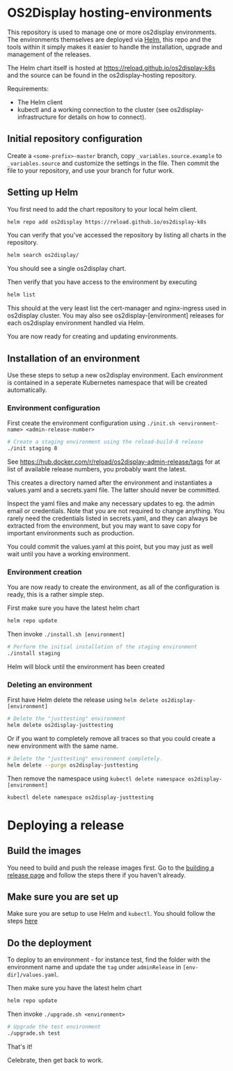 # OS2Display hosting-environments
This repository is used to manage one or more os2display environments.
The environments themselves are deployed via [Helm](https://helm.sh/), this repo and the tools within it simply makes it easier to handle the installation, upgrade and management of the releases.

The Helm chart itself is hosted at https://reload.github.io/os2display-k8s and the source can be found in the os2display-hosting repository.

Requirements:
* The Helm client
* kubectl and a working connection to the cluster (see os2display-infrastructure for details on how to connect).

## Initial repository configuration
Create a `<some-prefix>-master` branch, copy `_variables.source.example` to `_variables.source` and customize the settings in the file. Then commit the file to your repository, and use your branch for futur work.

## Setting up Helm
You first need to add the chart repository to your local helm client.

```bash
helm repo add os2display https://reload.github.io/os2display-k8s
```

You can verify that you've accessed the repository by listing all charts in the repository.

```bash
helm search os2display/
```

You should see a single os2display chart.

Then verify that you have access to the environment by executing

```bash
helm list
```

This should at the very least list the cert-manager and nginx-ingress used in os2display cluster. You may also see os2display-[environment] releases for each os2display environment handled via Helm.

You are now ready for creating and updating environments.

## Installation of an environment
Use these steps to setup a new os2display environment. Each environment is contained in a seperate Kubernetes namespace that will be created automatically.

### Environment configuration
First create the environment configuration using `./init.sh <environment-name> <admin-release-number>`
```bash
# Create a staging environment using the reload-build-8 release
./init staging 8
```

See https://hub.docker.com/r/reload/os2display-admin-release/tags for at list of available release numbers, you probably want the latest.

This creates a directory named after the environment and instantiates a values.yaml and a secrets.yaml file. The latter should never be committed. 

Inspect the yaml files and make any necessary updates to eg. the admin email or credentials. Note that you are not required to change anything. You rarely need the credentials listed in secrets.yaml, and they can always be extracted from the environment, but you may want to save copy for important environments such as production.

You could commit the values.yaml at this point, but you may just as well wait until you have a working environment.

### Environment creation
You are now ready to create the environment, as all of the configuration is ready, this is a rather simple step. 

First make sure you have the latest helm chart
```bash
helm repo update
```

Then invoke `./install.sh [environment]`

```bash
# Perform the initial installation of the staging environment
./install staging
```

Helm will block until the environment has been created


### Deleting an environment
First have Helm delete the release using `helm delete os2display-[environment]`
```bash
# Delete the "justtesting" environment
helm delete os2display-justtesting
```

Or if you want to completely remove all traces so that you could create a new environment with the same name.
```bash
# Delete the "justtesting" environment completely.
helm delete --purge os2display-justtesting
```

Then remove the namespace using `kubectl delete namespace os2display-[environment]`
```bash
kubectl delete namespace os2display-justtesting
```

# Deploying a release

## Build the images
You need to build and push the release images first. Go to the [building a release page](https://github.com/kkos2/os2display-infrastructure/documentation/building-a-release.md) and follow the steps there if you haven't already.

## Make sure you are set up
Make sure you are setup to use Helm and `kubectl`. You should follow the steps [here](https://github.com/kkos2/os2display-hosting-environments/blob/master/README.md)

## Do the deployment
To deploy to an environment - for instance test, find the folder with the environment name and update the `tag` under `adminRelease` in `[env-dir]/values.yaml`.

Then make sure you have the latest helm chart
```bash
helm repo update
```

Then invoke `./upgrade.sh <environment>`
```bash
# Upgrade the test environment
./upgrade.sh test
```
That's it!

Celebrate, then get back to work. 



